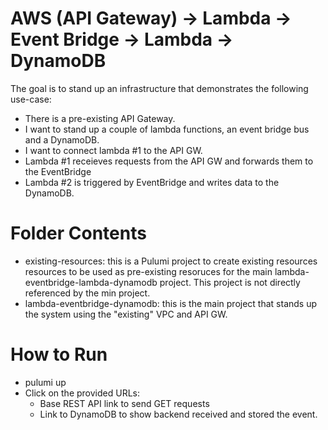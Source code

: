 # AWS (API Gateway) -> Lambda -> Event Bridge -> Lambda -> DynamoDB

The goal is to stand up an infrastructure that demonstrates the following use-case:

- There is a pre-existing API Gateway.
- I want to stand up a couple of lambda functions, an event bridge bus and a DynamoDB.
- I want to connect lambda #1 to the API GW.
- Lambda #1 receieves requests from the API GW and forwards them to the EventBridge
- Lambda #2 is triggered by EventBridge and writes data to the DynamoDB.

# Folder Contents

- existing-resources: this is a Pulumi project to create existing resources resources to be used as pre-existing resoruces for the main lambda-eventbridge-lambda-dynamodb project. This project is not directly referenced by the min project.
- lambda-eventbridge-dynamodb: this is the main project that stands up the system using the "existing" VPC and API GW.

# How to Run

- pulumi up
- Click on the provided URLs:
  - Base REST API link to send GET requests
  - Link to DynamoDB to show backend received and stored the event.
